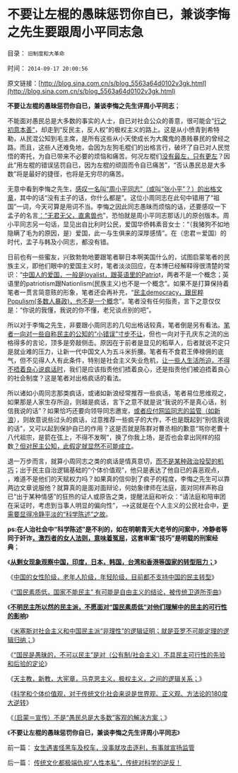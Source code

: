 # 不要让左棍的愚昧惩罚你自已，兼谈李悔之先生要跟周小平同志急

目录： `旧制度和大革命` 

时间： `2014-09-17 20:00:56` 

原文链接：[http://blog.sina.com.cn/s/blog_5563a64d0102v3gk.html](http://blog.sina.com.cn/s/blog_5563a64d0102v3gk.html)

**不要让左棍的愚昧惩罚你自已，兼谈李悔之先生评周小平同志**；

不能面对愚民总是大多数的事实的人士，自已对社会公众的善意，很可能会“[行之初意本善”](../../../2012/4/22/民主让宪法不谈道德.md)，却走到“反民主，反人权”的极权主义的路上。这是从小愤青到希特勒，从民混公知到毛主席，是所有这些从小天使成长为大魔鬼的愚贱暴民的曾经之路。而且，这些人还难免地，会因为左狗毛棍们的出格言行，破坏了自已对人民觉悟的寄托，为自已带来不必要的烦恼和痛苦。何况左棍们[没有最左，只有更左](../../../2013/1/10/革命仅仅是对旧制度的一个版本的结束，是旧制度的延续.md)？因此“用左棍的错误惩罚自已，因为左棍的顽固而令自已痛苦”，“否认愚民总是大多数”将是最好的捷径，也将是无穷尽的痛苦。

无意中看到李悔之先生，[感叹一名叫“周小平同志”（或叫“张小平”？）的出格文章](http://blog.sina.com.cn/s/blog_a767c4e00102uydi.html)，其中的话“没有主子的话，你什么都是”。这位小周同志在此句中错用了“祖国”一词，今天可算是用词不当。李悔之因此同志愚昧而烦恼的话，还要感叹一下孟子的名言[：“无君无父，直禽兽也](../../../2014/5/29/“国家为什么不管”的合理性和传统的概念模糊.md)”，恐怕就是周小平同志那话儿的原创版本。周小平同志另一句话，显见出自比利时公民，爱国华侨韩素音女士：“（我猪狗不如地隐瞒了毛为的原因，是）爱国，此一与生俱来的深厚感情”。在（忠君＝爱国）的时代，孟子与韩及小同志，都没有错。

日前也有一些蜜友，兴致勃勃地要跟笔者聊日本啊美国什么的，试图启蒙笔者的民族主义，即他们眼中的爱国主义时，笔者淡淡回应，在本博已经解释得很清楚的常识：“[中国人的爱国，一般是loyalist，跟英语里的Patrio](../../../2012/12/24/亡国是自治权的亡失，民主从自治权开始.md)t，两者不是一个概念；英语里的patriotism跟Nationlism(民族主义)也不是一个概念”。如果不是打算保持着笔者一贯言简意赅的形象，笔者还会再补充，“[民主democracy，跟民粹Populism(多数人暴政)，也不是一个概](../../../2010/6/27/democray原意是平民(demos)疯狂(cracy)，区别在人权.md)念”。笔者没有任何指责，言下之意仅仅是：“你说的我懂，我说的你不懂，老兄谈点别的吧”。

所以对于李悔之先生，非要跟小周同志的几句出格话较真，笔者倒是另有看法。[笔者一向对一些自称民主的公知的“小错误”寸步不让](../../../2014/8/12/极权主义的自由派，通往奴役之路的急行锋，阶级斗争的无间道.md)，但也一向对于孔庆东之流的出格得多的言论，顶多是旁敲侧击。原因在于前者是显见的稻草人，后者就说不定只是就业难的压力，让新一代中国文人为五斗米折腰。笔者有不食君王俸禄佣的底气，但不见得人人有此条件，特别是社会主义失业危机，[让一些人生活所迫，不得不捂着良心说疯话时](../../../2013/12/20/如何断定忽悠战线上的宣传战士们，不是冒充的精神病？.md)，我们是应该指责他们捂着良心，还是指责他们被迫捂着良心的社会制度？这是笔者对出格疯话的看法。

所以诸如小周同志那类疯话，或诸如新浪经常推荐一些疯话，笔者易位思维观之，如果那是人家生存所迫，则越是疯话，言下之意不就是说“我说的不是真心话，别信我说的话”？如果恰巧还要向领导同志邀宠，[或者应付网监同志的监管（如新浪](../../../2013/5/15/小管应适当偏袒博主，小管存在误判，小官存在误管.md)），则故意说些过头的疯话，过意推荐一些疯子的大作，不也是既起到“别信我说的话”，又可以起到保护自已的作用？这是否就是陈群对曹丞相的歉意“骂你老曹十八代祖宗，是箭在弦上，不得不发啊”，换了你我上场，是否也会拿出同样的招数[？但对民主公知，此假定就显然不可能成立](../../../2013/2/23/民粹公知是中国民主进程的最大阻力.md)。

退一万步而言，就算小周同志之类的疯话是情真意切，[而不是某种政治投契的机巧](../../../2009/12/8/为神写文章的中国文人和中国的科学.md)；出于民主自治逻辑基础的“个体价值观”，他只是表达了他自已的喜恶观点，
，难道不是他们的天赋权力吗？如果真的信仰到了疯子的程度，李悔之先生可以靠两边文章说服他？就算真的是面对面辩论，何妨象律师在法庭，面对同样声称自已“出于某种情感”的狂热的证人或原告之类，提醒法庭和听众：“请法庭和陪审团在采证时，考虑到当事人明显的偏向性”，——>这就是在个人主义的公民社会中，[更需要显得冷静平淡的“科学陈述”之故](../../../2009/7/5/为什么科学陈述比哲学断言诡辩有说服力.md)。

**ps:在人治社会中“科学陈述”是不利的，如在明朝青天大老爷的问案中，冷静者等同于奸诈[，激烈者的女人法则，意味着冤屈](../../../2012/8/25/极端分子是问题，但不是大问题.md)，这套审案“技巧”是明载的刑案经典**；

《[**从剩女现象观察中国，印度，日本，韩国，台湾和香港等国家的转型阻力；**](../../../2014/9/8/从剩女现象观察并衡量中国和日本等国家的民主转型的阻力.md)》

《[中国的女性阶级，老年人阶级，年轻阶级，目前都不支持中国的民主转型](../../../2014/9/9/剩女解释弗里德曼之“发展就是硬道理”的中国经验和教训；.md)》

《[“国民素质低，国家不能民主”
有可能是自由主义的结论，被传统卫道所歪曲](../../../2014/9/10/“国民素质低，国家不能民主”的客观事实和解决方案.md)》

《[**不明民主所以然的民主派，不愿面对“国民素质低”对他们理解中的民主的可行性的影响**](../../../2014/9/11/后进社会的民主派，总是走在反民主的，极权主义的光辉大道上.md)》

《[米塞斯对社会主义和中国民主派“非理性”的逻辑证明；就是亚罗不可能定理的逻辑归纳；](../../../2014/9/12/米塞斯对中国民主派“非理性”的逻辑证明，及亚罗不可能定理.md)》

《[“国民是愚昧的，不可以民主”是对（公有制/社会主义）不具民主可行性的先验和后验的定论](../../../2014/9/13/“国民愚昧不可民主”是对公有制／社会主义民主的证伪；.md)》

《[天主教，新教，大宪章，马克思主义，极权主义，之间的逻辑关系；](../../../2014/9/14/西方意识形态之间的转化，及与极权主义的逻辑关联.md)》

《[科学和个体价值观，对于传统文化社会来说是世界观、正义观、方法论的180度大逆转](../../../2014/9/15/传统文化都极端仇视“人性本私”，传统对科学的逆反！.md)》

《[（启蒙＝宣传）不是“愚民总是大多数”客观的解决方案；](../../../2014/9/16/“愚民总是大多数”客观现实，（启蒙＝宣传）不是的解决方案.md)》

《**不要让左棍的愚昧惩罚你自已，兼谈李悔之先生评周小平同志**》

前一篇： [女生遇害怪黑车及校车，没事就攻击逐利，有事就宣扬监管](../../../2014/9/19/女生遇害怪黑车及校车，没事就攻击逐利，有事就宣扬监管.md)

后一篇： [传统文化都极端仇视“人性本私”，传统对科学的逆反！](../../../2014/9/15/传统文化都极端仇视“人性本私”，传统对科学的逆反！.md)

